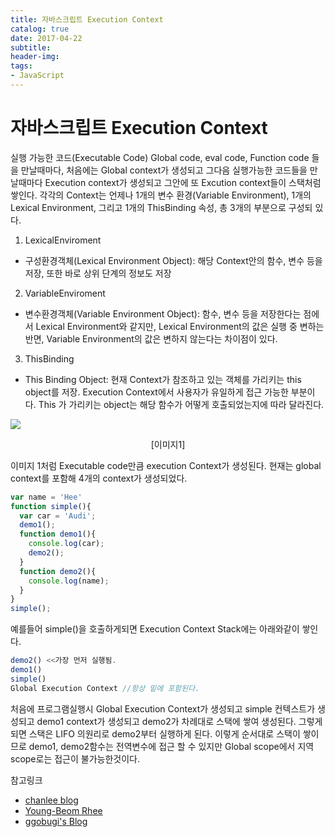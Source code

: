 ```yaml
---
title: 자바스크립트 Execution Context
catalog: true
date: 2017-04-22
subtitle:
header-img:
tags:
- JavaScript
---
```

# 자바스크립트 Execution Context
실행 가능한 코드(Executable Code) Global code, eval code, Function code 들을 만날때마다, 처음에는 Global context가 생성되고 그다음 실행가능한 코드들을 만날때마다 Execution context가 생성되고 그안에 또 Excution context들이 스택처럼 쌓인다. 각각의 Context는 언제나 1개의 변수 환경(Variable Environment), 1개의 Lexical Environment, 그리고 1개의 ThisBinding 속성, 총 3개의 부분으로 구성되 있다.

1. LexicalEnviroment
* 구성환경객체(Lexical Environment Object): 해당 Context안의 함수, 변수 등을 저장, 또한 바로 상위 단계의 정보도 저장
2. VariableEnviroment
* 변수환경객체(Variable Environment Object): 함수, 변수 등을 저장한다는 점에서 Lexical Environment와 같지만, Lexical Environment의 값은 실행 중 변하는 반면, Variable Environment의 값은 변하지 않는다는 차이점이 있다.
3. ThisBinding
* This Binding Object: 현재 Context가 참조하고 있는 객체를 가리키는 this object를 저장. Execution Context에서 사용자가 유일하게 접근 가능한 부분이다. This 가 가리키는 object는 해당 함수가 어떻게 호출되었는지에 따라 달라진다.

![](http://i.imgur.com/2tWB9In.jpg)
<center>[이미지1]</center>

이미지 1처럼 Executable code만큼 execution Context가 생성된다. 현재는 global context를 포함해 4개의 context가 생성되었다.
```javascript
var name = 'Hee'
function simple(){
  var car = 'Audi';
  demo1();
  function demo1(){
    console.log(car);
    demo2();
  }
  function demo2(){
    console.log(name);
  }
}
simple();
```

예를들어 simple()을 호출하게되면 Execution Context Stack에는 아래와같이 쌓인다.

```javascript
demo2() <<가장 먼저 실행됨.
demo1()
simple()
Global Execution Context //항상 밑에 포함된다.
```

처음에 프로그램실행시 Global Execution Context가 생성되고 simple 컨텍스트가 생성되고 demo1 context가 생성되고 demo2가 차례대로 스택에 쌓여 생성된다. 그렇게 되면 스택은 LIFO 의원리로 demo2부터 실행하게 된다. 이렇게 순서대로 스택이 쌓이므로 demo1, demo2함수는 전역변수에 접근 할 수 있지만 Global scope에서 지역 scope로는 접근이 불가능한것이다.

참고링크<br>
* [chanlee blog](http://chanlee.github.io/2013/12/10/javascript-variable-scope-and-hoisting/)<br>
* [Young-Beom Rhee](https://www.slideshare.net/youngbeomrhee/javascript-executable-code-execution-context-lexical-environment)<br>
* [ggobugi's Blog](http://ggobugi.tistory.com/248)
